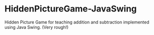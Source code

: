 # HiddenPictureGame-JavaSwing
Hidden Picture Game for teaching addition and subtraction implemented using Java Swing.  (Very rough!)
